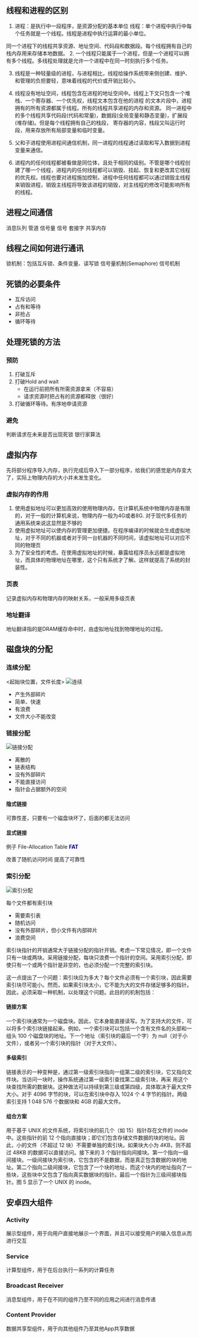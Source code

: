 ## 线程和进程的区别
1. 进程：是执行中一段程序，是资源分配的基本单位
线程：单个进程中执行中每个任务就是一个线程。线程是进程中执行运算的最小单位。

同一个进程下的线程共享资源、地址空间、代码段和数据段。每个线程拥有自己的栈内存用来存储本地数据。
2. 一个线程只能属于一个进程，但是一个进程可以拥有多个线程。多线程处理就是允许一个进程中在同一时刻执行多个任务。

3. 线程是一种轻量级的进程，与进程相比，线程给操作系统带来侧创建、维护、和管理的负担要轻，意味着线程的代价或开销比较小。

4. 线程没有地址空间，线程包含在进程的地址空间中。线程上下文只包含一个堆栈、一个寄存器、一个优先权，线程文本包含在他的进程 的文本片段中，进程拥有的所有资源都属于线程。所有的线程共享进程的内存和资源。 同一进程中的多个线程共享代码段(代码和常量)，数据段(全局变量和静态变量)，扩展段(堆存储)。但是每个线程拥有自己的栈段， 寄存器的内容，栈段又叫运行时段，用来存放所有局部变量和临时变量。

5. 父和子进程使用进程间通信机制，同一进程的线程通过读取和写入数据到进程变量来通信。

6. 进程内的任何线程都被看做是同位体，且处于相同的级别。不管是哪个线程创建了哪一个线程，进程内的任何线程都可以销毁、挂起、恢复和更改其它线程的优先权。线程也要对进程施加控制，进程中任何线程都可以通过销毁主线程来销毁进程，销毁主线程将导致该进程的销毁，对主线程的修改可能影响所有的线程。



## 进程之间通信
消息队列
管道
信号量
信号
套接字
共享内存

## 线程之间如何进行通讯
锁机制：包括互斥锁、条件变量、读写锁
信号量机制(Semaphore)
信号机制


## 死锁的必要条件
* 互斥访问
* 占有和等待
* 非抢占
* 循环等待

## 处理死锁的方法
### 预防
1. 打破互斥
2. 打破Hold and wait
    * 在运行前把所有所需资源拿来（不容易）
    * 请求资源时把占有的资源都释放（很好）
3. 打破循环等待。有序地申请资源

### 避免
判断请求在未来是否出现死锁
银行家算法

## 虚拟内存
先将部分程序导入内存，执行完成后导入下一部分程序，给我们的感觉是内存变大了，实际上物理内存的大小并未发生变化。
### 虚拟内存的作用
1. 使用虚拟地址可以更加高效的使用物理内存。在计算机系统中物理内存是有限的，对于一般的计算机来说，物理内存一般为4G或者8G. 对于现代多任务的通用系统来说这显然是不够的
2. 使用虚拟地址可以使内存的管理更加便捷。在程序编译的时候就会生成虚拟地址，对于不同的机器或者对于同一台机器的不同时间，该虚拟地址可以对应不同的物理页
3. 为了安全性的考虑。在使用虚拟地址的时候，暴露给程序员永远都是虚拟地址，而具体的物理地址在哪里，这个只有系统才了解。这样就提高了系统的封装性。

### 页表
记录虚拟内存和物理内存的映射关系，一般采用多级页表

### 地址翻译
地址翻译指的是DRAM缓存命中时，由虚拟地址找到物理地址的过程。

## 磁盘块的分配

### 连续分配
\<起始块位置，文件长度\>
![连续](images/连续分配.gif)
- 产生外部碎片
- 简单、快速
- 有浪费
- 文件大小不能改变

### 链接分配
![链接分配](images/链接分配.gif)

- 离散的
- 链表结构
- 没有外部碎片
- 不能直接访问
- 指针会占据额外的空间
#### 隐式链接
可靠性差，只要有一个磁盘块坏了，后面的都无法访问
#### 显式链接
例子
File-Allocation Table **<font color=darkblue>FAT</font>**

改善了随机访问时间
提高了可靠性


### 索引分配
![索引分配](images/索引分配.gif)

每个文件都有索引块
* 需要索引表
* 随机访问
* 没有外部碎片，但小文件有内部碎片
* 浪费空间

索引块指针的开销通常大于链接分配的指针开销。考虑一下常见情况，即一个文件只有一块或两块。采用链接分配，每块只浪费一个指针的空间。采用索引分配，即使只有一个或两个指针是非空的，也必须分配一个完整的索引块。

这一点提出了一个问题：索引块应为多大？每个文件必须有一个索引块，因此需要索引块尽可能小。然而，如果索引块太小，它不能为大的文件存储足够多的指针。因此，必须采取一种机制，以处理这个问题。此目的的机制包括：
#### 链接方案
一个索引块通常为一个磁盘块。因此，它本身能直接读写。为了支持大的文件，可以将多个索引块链接起来。例如，一个索引块可以包括一个含有文件名的头部和一组头 100 个磁盘块的地址。下一个地址（索引块的最后一个字）为 null（对于小文件），或者另一个索引块的指针（对于大文件）。
#### 多级索引
链接表示的一种变种是，通过第一级索引块指向一组第二级的索引块，它又指向文件块。当访问一块时，操作系统通过第一级索引查找第二级索引块，再采 用这个块查找所需的数据块。这种做法可以持续到第三级或第四级，具体取决于最大文件大小。对于 4096 字节的块，可以在索引块中存入 1024 个 4 字节的指针。两级索引支持 1 048 576 个数据块和 4GB 的最大文件。
#### 组合方案
用于基于 UNIX 的文件系统，将索引块的前几个（如 15）指针存在文件的 inode 中。这些指针的前 12 个指向直接块；即它们包含存储文件数据的块的地址。因此，小的文件（不超过 12 块）不需要单独的索引块。如果块大小为 4KB，则不超过 48KB 的数据可以直接访问。接下来的 3 个指针指向间接块。第一个指向一级间接块。一级间接块为索引块，它包含的不是数据，而是真正包含数据的块的地址。第二个指向二级间接块，它包含了一个块的地址，而这个块内的地址指向了一些块，这些块中又包含了指向真实数据块的指针。最后一个指针为三级间接块指针。图 5 显示了一个 UNIX 的 inode。

## 安卓四大组件
### Activity
展示型组件，用于向用户直接地展示一个界面，并且可以接受用户的输入信息从而进行交互
### Service
计算型组件，用于在后台执行一系列的计算任务
### Broadcast Receiver
消息型组件，用于在不同的组件乃至不同的应用之间进行消息传递
### Content Provider
数据共享型组件，用于向其他组件乃至其他App共享数据